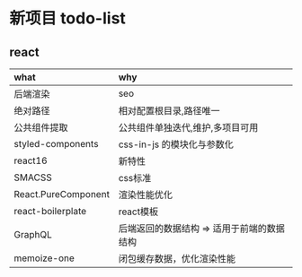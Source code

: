 # 新项目 todo-list

## react

| what                | why                                        |
| :------------------ | :----------------------------------------- |
| 后端渲染            | seo                                        |
| 绝对路径            | 相对配置根目录,路径唯一                    |
| 公共组件提取        | 公共组件单独迭代,维护,多项目可用           |
| styled-components   | css-in-js 的模块化与参数化                 |
| react16             | 新特性                                     |
| SMACSS              | css标准                                    |
| React.PureComponent | 渲染性能优化                               |
| react-boilerplate   | react模板                                  |
| GraphQL             | 后端返回的数据结构 => 适用于前端的数据结构 |
| memoize-one         | 闭包缓存数据，优化渲染性能                 |
